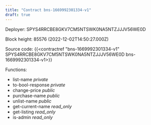 ```yaml
---
title: "Contract bns-1669992301334-v1"
draft: true
---
```

Deployer: SPYS4RRCBE8GKV7CM5NTSWK0NA5NTZJJJV56WE0D


 



Block height: 85576 (2022-12-02T14:50:27.000Z)

Source code: {{<contractref "bns-1669992301334-v1" SPYS4RRCBE8GKV7CM5NTSWK0NA5NTZJJJV56WE0D bns-1669992301334-v1>}}

Functions:

* list-name _private_
* to-bool-response _private_
* change-price _public_
* purchase-name _public_
* unlist-name _public_
* get-current-name _read_only_
* get-listing _read_only_
* is-admin _read_only_
